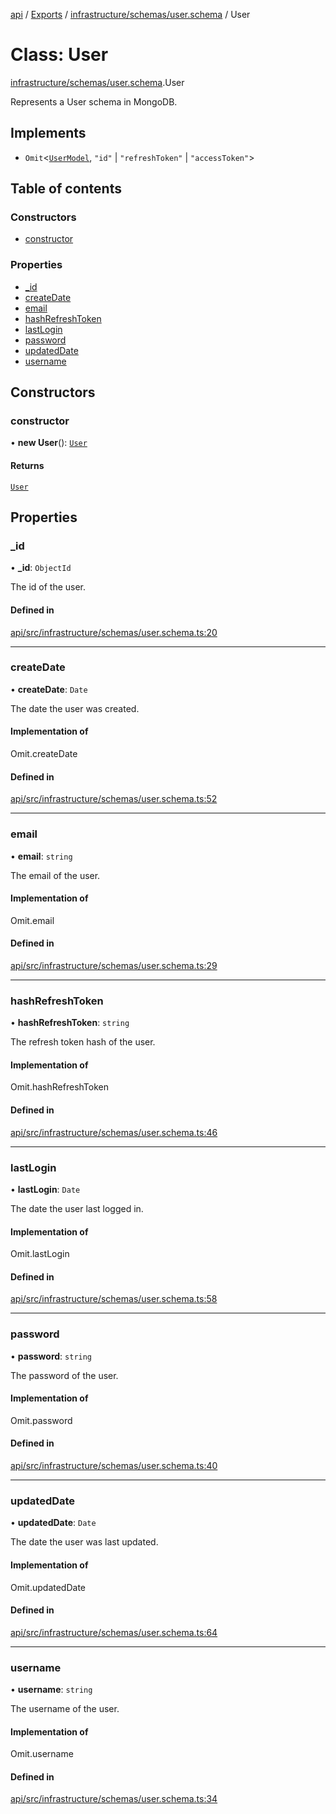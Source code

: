 [api](../README.md) / [Exports](../modules.md) / [infrastructure/schemas/user.schema](../modules/infrastructure_schemas_user_schema.md) / User

# Class: User

[infrastructure/schemas/user.schema](../modules/infrastructure_schemas_user_schema.md).User

Represents a User schema in MongoDB.

## Implements

- `Omit`\<[`UserModel`](domain_model_user.UserModel.md), `"id"` \| `"refreshToken"` \| `"accessToken"`\>

## Table of contents

### Constructors

- [constructor](infrastructure_schemas_user_schema.User.md#constructor)

### Properties

- [\_id](infrastructure_schemas_user_schema.User.md#_id)
- [createDate](infrastructure_schemas_user_schema.User.md#createdate)
- [email](infrastructure_schemas_user_schema.User.md#email)
- [hashRefreshToken](infrastructure_schemas_user_schema.User.md#hashrefreshtoken)
- [lastLogin](infrastructure_schemas_user_schema.User.md#lastlogin)
- [password](infrastructure_schemas_user_schema.User.md#password)
- [updatedDate](infrastructure_schemas_user_schema.User.md#updateddate)
- [username](infrastructure_schemas_user_schema.User.md#username)

## Constructors

### constructor

• **new User**(): [`User`](infrastructure_schemas_user_schema.User.md)

#### Returns

[`User`](infrastructure_schemas_user_schema.User.md)

## Properties

### \_id

• **\_id**: `ObjectId`

The id of the user.

#### Defined in

[api/src/infrastructure/schemas/user.schema.ts:20](https://github.com/No-Country/restaurant-reservation-manager/blob/d2fd85f/api/src/infrastructure/schemas/user.schema.ts#L20)

---

### createDate

• **createDate**: `Date`

The date the user was created.

#### Implementation of

Omit.createDate

#### Defined in

[api/src/infrastructure/schemas/user.schema.ts:52](https://github.com/No-Country/restaurant-reservation-manager/blob/d2fd85f/api/src/infrastructure/schemas/user.schema.ts#L52)

---

### email

• **email**: `string`

The email of the user.

#### Implementation of

Omit.email

#### Defined in

[api/src/infrastructure/schemas/user.schema.ts:29](https://github.com/No-Country/restaurant-reservation-manager/blob/d2fd85f/api/src/infrastructure/schemas/user.schema.ts#L29)

---

### hashRefreshToken

• **hashRefreshToken**: `string`

The refresh token hash of the user.

#### Implementation of

Omit.hashRefreshToken

#### Defined in

[api/src/infrastructure/schemas/user.schema.ts:46](https://github.com/No-Country/restaurant-reservation-manager/blob/d2fd85f/api/src/infrastructure/schemas/user.schema.ts#L46)

---

### lastLogin

• **lastLogin**: `Date`

The date the user last logged in.

#### Implementation of

Omit.lastLogin

#### Defined in

[api/src/infrastructure/schemas/user.schema.ts:58](https://github.com/No-Country/restaurant-reservation-manager/blob/d2fd85f/api/src/infrastructure/schemas/user.schema.ts#L58)

---

### password

• **password**: `string`

The password of the user.

#### Implementation of

Omit.password

#### Defined in

[api/src/infrastructure/schemas/user.schema.ts:40](https://github.com/No-Country/restaurant-reservation-manager/blob/d2fd85f/api/src/infrastructure/schemas/user.schema.ts#L40)

---

### updatedDate

• **updatedDate**: `Date`

The date the user was last updated.

#### Implementation of

Omit.updatedDate

#### Defined in

[api/src/infrastructure/schemas/user.schema.ts:64](https://github.com/No-Country/restaurant-reservation-manager/blob/d2fd85f/api/src/infrastructure/schemas/user.schema.ts#L64)

---

### username

• **username**: `string`

The username of the user.

#### Implementation of

Omit.username

#### Defined in

[api/src/infrastructure/schemas/user.schema.ts:34](https://github.com/No-Country/restaurant-reservation-manager/blob/d2fd85f/api/src/infrastructure/schemas/user.schema.ts#L34)
